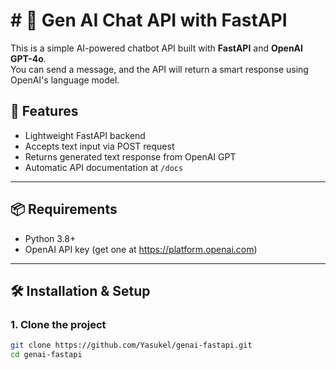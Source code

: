 # # 🧠 Gen AI Chat API with FastAPI

This is a simple AI-powered chatbot API built with **FastAPI** and **OpenAI GPT-4o**.  
You can send a message, and the API will return a smart response using OpenAI's language model.

## 🚀 Features

- Lightweight FastAPI backend
- Accepts text input via POST request
- Returns generated text response from OpenAI GPT
- Automatic API documentation at `/docs`

---

## 📦 Requirements

- Python 3.8+
- OpenAI API key (get one at https://platform.openai.com)

---

## 🛠 Installation & Setup

### 1. Clone the project

```bash
git clone https://github.com/Yasukel/genai-fastapi.git
cd genai-fastapi
